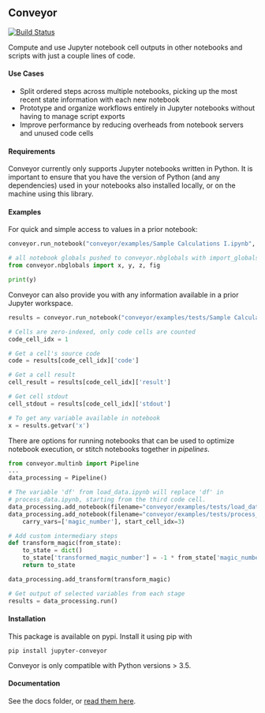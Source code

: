 ## Conveyor
[![Build Status](https://travis-ci.org/sidgarimella/conveyor.svg?branch=master)](https://travis-ci.org/sidgarimella/conveyor)


Compute and use Jupyter notebook cell outputs in other notebooks and scripts with just a couple lines of code.

#### Use Cases

 - Split ordered steps across multiple notebooks, picking up the most recent state information with each new notebook
 - Prototype and organize workflows entirely in Jupyter notebooks without having to manage script exports
 - Improve performance by reducing overheads from notebook servers and unused code cells

#### Requirements

Conveyor currently only supports Jupyter notebooks written in Python. It is important to ensure that you have the version of Python (and any dependencies) used in your notebooks also installed locally, or on the machine using this library.

#### Examples

For quick and simple access to values in a prior notebook:

```python
conveyor.run_notebook("conveyor/examples/Sample Calculations I.ipynb", import_globals=True)

# all notebook globals pushed to conveyor.nbglobals with import_globals flag
from conveyor.nbglobals import x, y, z, fig

print(y)
```

Conveyor can also provide you with any information available in a prior Jupyter workspace. 

```python
results = conveyor.run_notebook("conveyor/examples/tests/Sample Calculations I.ipynb")

# Cells are zero-indexed, only code cells are counted
code_cell_idx = 1

# Get a cell's source code
code = results[code_cell_idx]['code']

# Get a cell result
cell_result = results[code_cell_idx]['result']

# Get cell stdout
cell_stdout = results[code_cell_idx]['stdout']

# To get any variable available in notebook
x = results.getvar('x')
```

There are options for running notebooks that can be used to optimize notebook execution, or stitch notebooks together in *pipelines*.

```python
from conveyor.multinb import Pipeline
...
data_processing = Pipeline()

# The variable 'df' from load_data.ipynb will replace 'df' in 
# process_data.ipynb, starting from the third code cell.
data_processing.add_notebook(filename="conveyor/examples/tests/load_data.ipynb", carry_vars=['df'])
data_processing.add_notebook(filename="conveyor/examples/tests/process_data.ipynb", 
    carry_vars=['magic_number'], start_cell_idx=3)

# Add custom intermediary steps
def transform_magic(from_state):
    to_state = dict()
    to_state['transformed_magic_number'] = -1 * from_state['magic_number']
    return to_state

data_processing.add_transform(transform_magic)

# Get output of selected variables from each stage
results = data_processing.run()
```

#### Installation

This package is available on pypi. Install it using pip with 

`pip install jupyter-conveyor`

Conveyor is only compatible with Python versions > 3.5.

#### Documentation

See the docs folder, or [read them here](https://conveyor.readthedocs.io/en/latest/).


